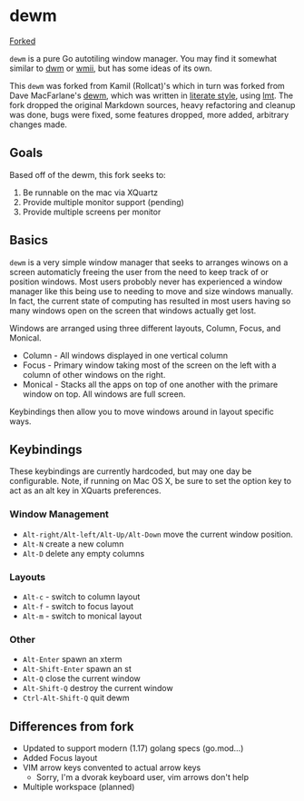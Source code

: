 # dewm
[Forked](https://github.com/rollcat/dewm)

`dewm` is a pure Go autotiling window manager. You may find it
somewhat similar to [dwm][] or [wmii][], but has some ideas of its
own.

This `dewm` was forked from Kamil (Rollcat)'s which in turn was forked from Dave MacFarlane's [dewm][original-dewm],
which was written in [literate style][literate-programming], using
[lmt][]. The fork dropped the original Markdown sources, heavy
refactoring and cleanup was done, bugs were fixed, some features
dropped, more added, arbitrary changes made.

[original-dewm]: https://github.com/driusan/dewm
[fork]: https://github.com/rollcat/dewm
[literate-programming]: https://en.wikipedia.org/wiki/Literate_programming
[lmt]: https://github.com/driusan/lmt
[dwm]: https://dwm.suckless.org/
[wmii]: https://code.google.com/archive/p/wmii/

## Goals
Based off of the dewm, this fork seeks to:

1. Be runnable on the mac via XQuartz
2. Provide multiple monitor support (pending) 
3. Provide multiple screens per monitor

## Basics

`dewm` is a very simple window manager that seeks to arranges winows on a screen automaticly freeing the user from the need to keep track of or position windows. Most users probobly never has experienced a window manager like this being use to needing to move and size windows manually. In fact, the current state of computing has resulted in most users having so many windows open on the screen that windows actually get lost.

Windows are arranged using three different layouts, Column, Focus, and Monical. 

* Column - All windows displayed in one vertical column
* Focus - Primary window taking most of the screen on the left with a column of other windows on the right.
* Monical - Stacks all the apps on top of one another with the primare window on top. All windows are full screen.

Keybindings then allow you to move windows around in layout specific ways.

## Keybindings

These keybindings are currently hardcoded, but may one day be configurable. Note, if running on Mac OS X, be sure to set the option key to act as an alt key in XQuarts preferences.

### Window Management

* `Alt-right/Alt-left/Alt-Up/Alt-Down` move the current window position.
* `Alt-N` create a new column 
* `Alt-D` delete any empty columns

### Layouts

* `Alt-c` - switch to column layout
* `Alt-f` - switch to focus layout
* `Alt-m` - switch to monical layout

### Other

* `Alt-Enter` spawn an xterm
* `Alt-Shift-Enter` spawn an st
* `Alt-Q` close the current window
* `Alt-Shift-Q` destroy the current window
* `Ctrl-Alt-Shift-Q` quit dewm

## Differences from fork

* Updated to support modern (1.17) golang specs (go.mod…)
* Added Focus layout
* VIM arrow keys convented to actual arrow keys
	* Sorry, I'm a dvorak keyboard user, vim arrows don't help
* Multiple workspace (planned) 
